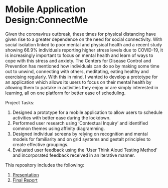 # Mobile Application Design:ConnectMe

Given the coronavirus outbreak, these times for physical distancing have given rise to a greater dependence on the need for social connectivity. With social isolation linked to poor mental and physical health and a recent study showing 66.9% individuals reporting higher stress levels due to COVID-19, it is increasingly important to focus on mental health and learn of ways to cope with this stress and anxiety. The Centers for Disease Control and Prevention has mentioned how individuals can do so by making some time out to unwind, connecting with others, meditating, eating healthy and exercising regularly. With this in mind, I wanted to develop a prototype for an application which allows its users to focus on their mental health by allowing them to partake in activities they enjoy or are simply interested in learning, all on one  platform for better ease of scheduling. 

Project Tasks:
1. Designed a prototype for a mobile application to allow users to schedule activities with better ease during the lockdown.
2. Performed user research using ‘Contextual Inquiry’ and identified common themes using affinity diagramming.
3. Designed individual screens by relying on recognition and mental models for familiarity and on grid systems and gestalt principles to create effective groupings.
4. Evaluated user feedback using the 'User Think Aloud Testing Method' and incorporated feedback received in an iterative manner.

This repository includes the following:
1. [Presentation](ConnectMe_Presentation.pdf)
2. [Final Report](ConnectMe_Report.pdf)
